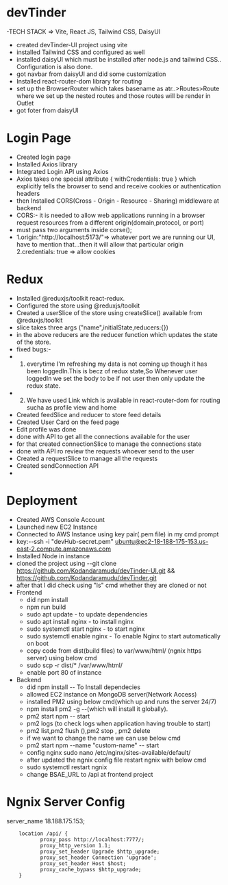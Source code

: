 # devTinder

-TECH STACK => Vite, React JS, Tailwind CSS, DaisyUI

- created devTinder-UI project using vite
- installed Tailwind CSS and configured as well
- installed daisyUI which must be installed after node.js and  tailwind CSS.. Configuration is also done.
- got navbar from daisyUI and did some customization 
- Installed react-router-dom library for routing
- set up the BrowserRouter which takes basename as atr..>Routes>Route where we set up the nested routes and those routes will be render in Outlet
- got foter from daisyUI 

# Login Page
- Created login page
- Installed Axios library 
- Integrated Login API using Axios
- Axios takes one special attribute { withCredentials: true } which explicitly tells the browser to send and receive cookies or   authentication headers
- then Installed CORS(Cross - Origin - Resource - Sharing) middleware at backend
- CORS:- it is needed to allow web applications running in a browser request resources from a different origin(domain,protocol, or port)
- must pass two arguments inside corse();
- 1.origin:"http://localhost:5173/"=> whatever port we are running our UI, have to mention that...then it will allow that particular origin
  2.credentials: true => allow cookies
# Redux
- Installed @reduxjs/toolkit react-redux.
- Configured the store using @reduxjs/toolkit
- Created a userSlice of the store using createSlice() available from @reduxjs/toolkit
- slice takes three args ("name",initialState,reducers:{})
- in the above reducers are the reducer function which updates the state of the store.
- fixed bugs:-
- 1. everytime I'm refreshing my data is not coming up though it has been loggedIn.This is becz of redux state,So Whenever user loggedIn we set the body to be if not user then only update the redux state.
- 2. We have used Link which is available in react-router-dom for routing sucha as profile view and home
- Created feedSlice and reducer to store feed details
- Created User Card on the feed page
- Edit profile was done
- done with API to get all the connections available for the user
- for that created connectionSlice to manage the connections state
- done with API ro review the requests whoever send to the user
- Created a requestSlice to manage all the requests 
- Created sendConnection API
- 



# Deployment
- Created AWS Console Account
- Launched new EC2 Instance
- Connected to AWS Instance using key pair(.pem file) in my cmd prompt
- key:--ssh -i "devHub-secret.pem" ubuntu@ec2-18-188-175-153.us-east-2.compute.amazonaws.com
- Installed Node in instance
- cloned the project using --git clone https://github.com/Kodandaramudu/devTinder-UI.git && https://github.com/Kodandaramudu/devTinder.git
- after that I did check using "ls" cmd whether they are cloned or not
- Frontend
  - did npm install
  - npm run build
  - sudo apt update - to update dependencies
  - sudo apt install nginx - to install nginx
  - sudo systemctl start nginx - to start nginx
  - sudo systemctl enable nginx - To enable Nginx to start automatically on boot
  - copy code from dist(build files) to var/www/html/ (ngnix https server) using below cmd
  - sudo scp -r dist/* /var/www/html/
  - enable port 80 of instance
- Backend
  - did npm install -- To Install dependecies
  - allowed EC2 instance on MongoDB server(Network Access)
  - installed PM2 using below cmd(which up and runs the server 24/7)
  - npm install pm2 -g --(which will install it globally).
  - pm2 start npm -- start
  - pm2 logs (to check logs when application having trouble to start)
  - pm2 list,pm2 flush <name>(),pm2 stop <name>, pm2 delete <name>
  - if we want to change the name we can use below cmd
  - pm2 start npm --name "custom-name" -- start
  - config nginx sudo nano /etc/nginx/sites-available/default/
  - after updated the ngnix config file restart ngnix with below cmd
  - sudo systemctl restart ngnix
  - change BSAE_URL to /api at frontend project

# Ngnix Server Config
 
  server_name 18.188.175.153;


        location /api/ {
               proxy_pass http://localhost:7777/;
               proxy_http_version 1.1;
               proxy_set_header Upgrade $http_upgrade;
               proxy_set_header Connection 'upgrade';
               proxy_set_header Host $host;
               proxy_cache_bypass $http_upgrade;
        }








